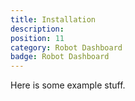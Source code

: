 ```yaml
---
title: Installation
description: 
position: 11
category: Robot Dashboard
badge: Robot Dashboard
---
```


Here is some example stuff.